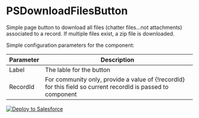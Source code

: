 # PSDownloadFilesButton
Simple page button to download all files (chatter files...not attachments) associated to a record. If multiple files exist, a zip file is downloaded.

Simple configuration parameters for the component:

| Parameter | Description |
| --------- | ----------- |
| Label | The lable for the button |
| RecordId | For community only, provide a value of {!recordId} for this field so current recordId is passed to component |

<a href="https://githubsfdeploy.herokuapp.com">
  <img alt="Deploy to Salesforce"
       src="https://raw.githubusercontent.com/afawcett/githubsfdeploy/master/deploy.png">
</a>
